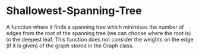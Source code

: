 # Shallowest-Spanning-Tree

A function where it finds a spanning tree which minimises the number of edges from the root of the spanning tree (we can choose where the root is) to the deepest leaf. This function does not consider the weights on the edge (if it is given) of the graph stored in the Graph class.
